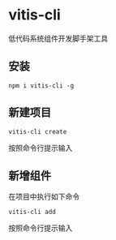 # vitis-cli

低代码系统组件开发脚手架工具

## 安装

```dotnetcli
npm i vitis-cli -g
```

## 新建项目

```dotnetcli
vitis-cli create
```

按照命令行提示输入

## 新增组件

在项目中执行如下命令

```dotnetcli
vitis-cli add
```

按照命令行提示输入
